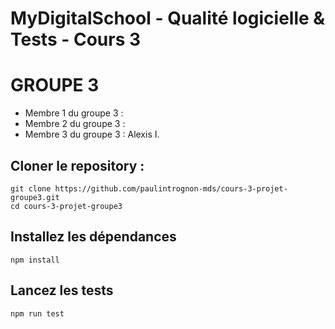 # MyDigitalSchool - Qualité logicielle & Tests - Cours 3

# GROUPE 3

  - Membre 1 du groupe 3 :
  - Membre 2 du groupe 3 :
  - Membre 3 du groupe 3 : Alexis I.

## Cloner le repository :

```
git clone https://github.com/paulintrognon-mds/cours-3-projet-groupe3.git
cd cours-3-projet-groupe3
```

## Installez les dépendances

```
npm install
```

## Lancez les tests

```
npm run test
```
